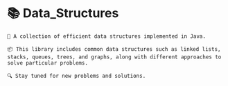 # 📚 Data_Structures
    🚀 A collection of efficient data structures implemented in Java. 
    
    📦 This library includes common data structures such as linked lists, stacks, queues, trees, and graphs, along with different approaches to solve particular problems. 
    
    🔍 Stay tuned for new problems and solutions.
